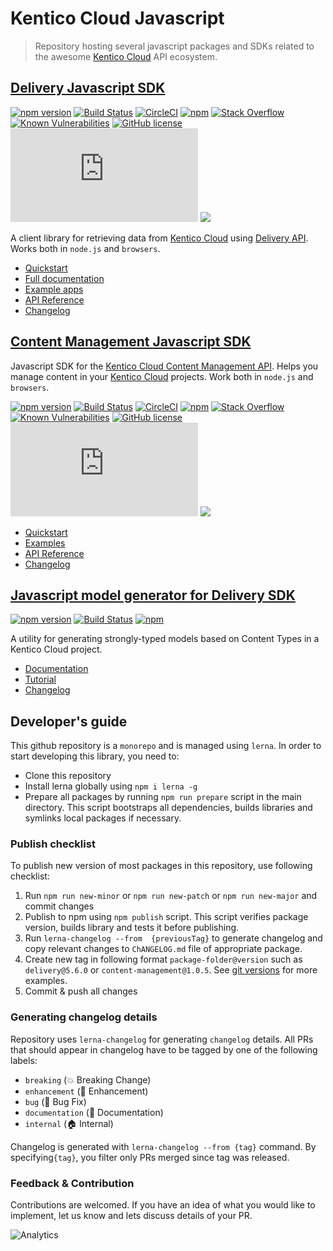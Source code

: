 # Kentico Cloud Javascript

> Repository hosting several javascript packages and SDKs related to the awesome [Kentico Cloud](https://kenticocloud.com/) API ecosystem.

## [Delivery Javascript SDK](https://github.com/Kentico/kentico-cloud-js/tree/master/packages/delivery)

[![npm version](https://badge.fury.io/js/kentico-cloud-delivery.svg)](https://www.npmjs.com/package/kentico-cloud-delivery)
[![Build Status](https://api.travis-ci.org/Kentico/kentico-cloud-js.svg?branch=master)](https://travis-ci.org/Kentico/kentico-cloud-js)
[![CircleCI](https://circleci.com/gh/Kentico/kentico-cloud-js/tree/master.svg?style=svg)](https://circleci.com/gh/Kentico/kentico-cloud-js/tree/master)
[![npm](https://img.shields.io/npm/dt/kentico-cloud-delivery.svg)](https://www.npmjs.com/package/kentico-cloud-delivery)
[![Stack Overflow](https://img.shields.io/badge/Stack%20Overflow-ASK%20NOW-FE7A16.svg?logo=stackoverflow&logoColor=white)](https://stackoverflow.com/tags/kentico-cloud)
[![Known Vulnerabilities](https://snyk.io/test/github/Kentico/kentico-cloud-js/badge.svg)](https://snyk.io/test/github/Kentico/kentico-cloud-js)
[![GitHub license](https://img.shields.io/github/license/Kentico/kentico-cloud-js.svg)](https://github.com/Kentico/kentico-cloud-js)
![Gzip browser bundle](https://img.badgesize.io/https://cdn.jsdelivr.net/npm/kentico-cloud-delivery/_bundles/kentico-cloud-delivery-sdk.browser.umd.min.js?compression=gzip)
[![](https://data.jsdelivr.com/v1/package/npm/kentico-cloud-delivery/badge)](https://www.jsdelivr.com/package/npm/kentico-cloud-delivery)

A client library for retrieving data from [Kentico Cloud](https://kenticocloud.com/) using [Delivery API](https://developer.kenticocloud.com/v1/reference#delivery-api). Works both in `node.js` and `browsers`.

* [Quickstart](https://github.com/Kentico/kentico-cloud-js/tree/master/packages/delivery)
* [Full documentation](https://github.com/Kentico/kentico-cloud-js/tree/master/packages/delivery/DOCS.md)
* [Example apps](https://github.com/Kentico/kentico-cloud-js/tree/master/examples)
* [API Reference](https://kentico.github.io/kentico-cloud-js/delivery/)
* [Changelog](https://github.com/Kentico/kentico-cloud-js/blob/master/packages/delivery/CHANGELOG.md)

## [Content Management Javascript SDK](https://github.com/Kentico/kentico-cloud-js/tree/master/packages/content-management)

Javascript SDK for the [Kentico Cloud Content Management API](https://developer.kenticocloud.com/v1/reference#content-management-api-v2). Helps you manage content in your [Kentico Cloud](https://kenticocloud.com/) projects. Work both in `node.js` and `browsers`.

[![npm version](https://badge.fury.io/js/kentico-cloud-content-management.svg)](https://www.npmjs.com/package/kentico-cloud-content-management)
[![Build Status](https://api.travis-ci.org/Kentico/kentico-cloud-js.svg?branch=master)](https://travis-ci.org/Kentico/kentico-cloud-js)
[![CircleCI](https://circleci.com/gh/Kentico/kentico-cloud-js/tree/master.svg?style=svg)](https://circleci.com/gh/Kentico/kentico-cloud-js/tree/master)
[![npm](https://img.shields.io/npm/dt/kentico-cloud-content-management.svg)](https://www.npmjs.com/package/kentico-cloud-delivery)
[![Stack Overflow](https://img.shields.io/badge/Stack%20Overflow-ASK%20NOW-FE7A16.svg?logo=stackoverflow&logoColor=white)](https://stackoverflow.com/tags/kentico-cloud)
[![Known Vulnerabilities](https://snyk.io/test/github/Kentico/kentico-cloud-js/badge.svg)](https://snyk.io/test/github/kentico/kentico-cloud-js)
[![GitHub license](https://img.shields.io/github/license/Kentico/kentico-cloud-js.svg)](https://github.com/Kentico/kentico-cloud-js)
![Gzip bundle](https://img.badgesize.io/https://cdn.jsdelivr.net/npm/kentico-cloud-content-management/_bundles/kentico-cloud-cm-sdk.umd.min.js?compression=gzip)
[![](https://data.jsdelivr.com/v1/package/npm/kentico-cloud-content-management/badge)](https://www.jsdelivr.com/package/npm/kentico-cloud-content-management)


* [Quickstart](https://github.com/Kentico/kentico-cloud-js/tree/master/packages/content-management)
* [Examples](https://github.com/Kentico/kentico-cloud-js/tree/master/packages/content-management/demo)
* [API Reference](https://kentico.github.io/kentico-cloud-js/content-management/)
* [Changelog](https://github.com/Kentico/kentico-cloud-js/blob/master/packages/content-management/CHANGELOG.md)

## [Javascript model generator for Delivery SDK](https://github.com/Kentico/kentico-cloud-js/tree/master/packages/model-generator)

[![npm version](https://badge.fury.io/js/kentico-cloud-model-generator-utility.svg)](https://www.npmjs.com/package/kentico-cloud-model-generator-utility)
[![Build Status](https://api.travis-ci.org/Kentico/kentico-cloud-js.svg?branch=master)](https://travis-ci.org/Kentico/kentico-cloud-js)
[![npm](https://img.shields.io/npm/dt/kentico-cloud-model-generator-utility.svg)](https://www.npmjs.com/package/kentico-cloud-model-generator-utility)

A utility for generating strongly-typed models based on Content Types in a Kentico Cloud project.

* [Documentation](https://github.com/Kentico/kentico-cloud-js/tree/master/packages/model-generator)
* [Tutorial](https://developer.kenticocloud.com/docs/strongly-typed-models)
* [Changelog](https://github.com/Kentico/kentico-cloud-js/blob/master/packages/model-generator/CHANGELOG.md)

## Developer's guide

This github repository is a `monorepo` and is managed using `lerna`. In order to start developing this library, you need to:

- Clone this repository
- Install lerna globally using `npm i lerna -g`
- Prepare all packages by running `npm run prepare` script in the main directory. This script bootstraps all dependencies, builds libraries and symlinks local packages if necessary.

### Publish checklist

To publish new version of most packages in this repository, use following checklist:

1) Run `npm run new-minor` or `npm run new-patch` or `npm run new-major` and commit changes
2) Publish to npm using `npm publish` script. This script verifies package version, builds library and tests it before publishing.
3) Run `lerna-changelog --from  {previousTag}` to generate changelog and copy relevant changes to `ChANGELOG.md` file of appropriate package. 
4) Create new tag in following format `package-folder@version` such as `delivery@5.6.0` or `content-management@1.0.5`. See [git versions](https://github.com/Kentico/kentico-cloud-js/releases) for more examples.
5) Commit & push all changes

### Generating changelog details

Repository uses `lerna-changelog` for generating `changelog` details. All PRs that should appear in changelog have to be tagged by one of the following labels:

- `breaking` (:boom: Breaking Change)
- `enhancement` (:rocket: Enhancement)
- `bug` (:bug: Bug Fix)
- `documentation` (:memo: Documentation)
- `internal` (:house: Internal)

Changelog is generated with `lerna-changelog --from {tag}` command. By specifying`{tag}`, you filter only PRs merged since tag was released.

### Feedback & Contribution

Contributions are welcomed. If you have an idea of what you would like to implement, let us know and lets discuss details of your PR.

![Analytics](https://kentico-ga-beacon.azurewebsites.net/api/UA-69014260-4/Kentico/kentico-cloud-js?pixel)
